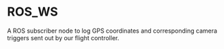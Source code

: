 # ROS_WS
A ROS subscriber node to log GPS coordinates and corresponding camera triggers sent out by our flight controller. 
